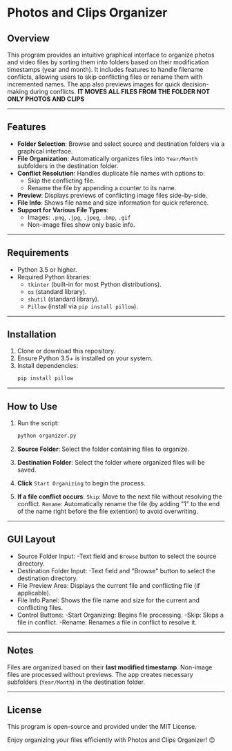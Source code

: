 # Photos and Clips Organizer

## Overview

This program provides an intuitive graphical interface to organize photos and video files by sorting them into folders based on their modification timestamps (year and month). It includes features to handle filename conflicts, allowing users to skip conflicting files or rename them with incremented names. The app also previews images for quick decision-making during conflicts. **IT MOVES ALL FILES FROM THE FOLDER NOT ONLY PHOTOS AND CLIPS**

---

## Features

- **Folder Selection**: Browse and select source and destination folders via a graphical interface.
- **File Organization**: Automatically organizes files into `Year/Month` subfolders in the destination folder.
- **Conflict Resolution**: Handles duplicate file names with options to:
  - Skip the conflicting file.
  - Rename the file by appending a counter to its name.
- **Preview**: Displays previews of conflicting image files side-by-side.
- **File Info**: Shows file name and size information for quick reference.
- **Support for Various File Types**:
  - Images: `.png`, `.jpg`, `.jpeg`, `.bmp`, `.gif`
  - Non-image files show only basic info.

---

## Requirements

- Python 3.5 or higher.
- Required Python libraries:
  - `tkinter` (built-in for most Python distributions).
  - `os` (standard library).
  - `shutil` (standard library).
  - `Pillow` (install via `pip install pillow`).

---

## Installation

1. Clone or download this repository.
2. Ensure Python 3.5+ is installed on your system.
3. Install dependencies:
   ```bash
   pip install pillow

---


## How to Use
1. Run the script:
   ```bash
   python organizer.py
   ```

2. **Source Folder**: Select the folder containing files to organize.
3. **Destination Folder**: Select the folder where organized files will be saved.
4. **Click** `Start Organizing` to begin the process.
5. **If a file conflict occurs**:
 `Skip`: Move to the next file without resolving the conflict.
 `Rename`: Automatically rename the file (by adding "1" to the end of the name right before the file extention) to avoid overwriting.

---

## GUI Layout
- Source Folder Input:
  -Text field and `Browse` button to select the source directory.
- Destination Folder Input:
  -Text field and "Browse" button to select the destination directory.
- File Preview Area:
  Displays the current file and conflicting file (if applicable).
- File Info Panel:
  Shows the file name and size for the current and conflicting files.
- Control Buttons:
  -Start Organizing: Begins file processing.
  -Skip: Skips a file in conflict.
  -Rename: Renames a file in conflict to resolve it.
---

## Notes
Files are organized based on their **last modified timestamp**.
Non-image files are processed without previews.
The app creates necessary subfolders (`Year/Month`) in the destination folder.

---

## License
This program is open-source and provided under the MIT License.



Enjoy organizing your files efficiently with Photos and Clips Organizer! 😊
